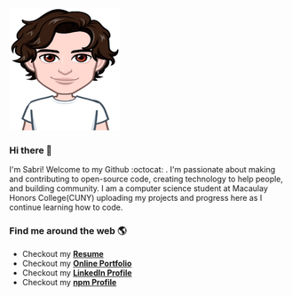 
<img src="https://github.com/sabrisonmez54/sabrisonmez54/blob/master/avatar.png" alt="avatar"
	title="my cartoon avatar" width="200" height="220" />
### Hi there 👋
I'm Sabri! Welcome to my Github :octocat: . I'm passionate about making and contributing to open-source code, creating technology to help people, and building community. I am a computer science student at Macaulay Honors College(CUNY) uploading my projects and progress here as I continue learning how to code.

### Find me around the web 🌎
- Checkout my [**Resume**](https://represent.io/sabrisonmez)
- Checkout my [**Online Portfolio**](https://sabriumut.com/)
- Checkout my [**LinkedIn Profile**](https://www.linkedin.com/in/sabrisonmez/)
- Checkout my [**npm Profile**](https://www.npmjs.com/~sabrisonmez)

<!--
**sabrisonmez54/sabrisonmez54** is a ✨ _special_ ✨ repository because its `README.md` (this file) appears on your GitHub profile.

Here are some ideas to get you started:

- 🔭 I’m currently working on ...
- 🌱 I’m currently learning ...
- 👯 I’m looking to collaborate on ...
- 🤔 I’m looking for help with ...
- 💬 Ask me about ...
- 📫 How to reach me: ...
- 😄 Pronouns: ...
- ⚡ Fun fact: ...
-->
